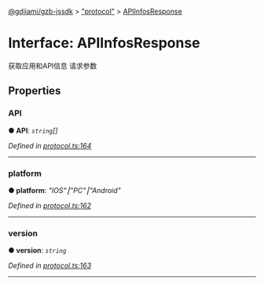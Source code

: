 [@gdjiami/gzb-jssdk](../README.md) > ["protocol"](../modules/_protocol_.md) > [APIInfosResponse](../interfaces/_protocol_.apiinfosresponse.md)



# Interface: APIInfosResponse


获取应用和API信息 请求参数


## Properties
<a id="api"></a>

###  API

**●  API**:  *`string`[]* 

*Defined in [protocol.ts:164](https://github.com/GDJiaMi/gzb-jssdk/blob/38ff667/src/protocol.ts#L164)*





___

<a id="platform"></a>

###  platform

**●  platform**:  *"IOS"⎮"PC"⎮"Android"* 

*Defined in [protocol.ts:162](https://github.com/GDJiaMi/gzb-jssdk/blob/38ff667/src/protocol.ts#L162)*





___

<a id="version"></a>

###  version

**●  version**:  *`string`* 

*Defined in [protocol.ts:163](https://github.com/GDJiaMi/gzb-jssdk/blob/38ff667/src/protocol.ts#L163)*





___


